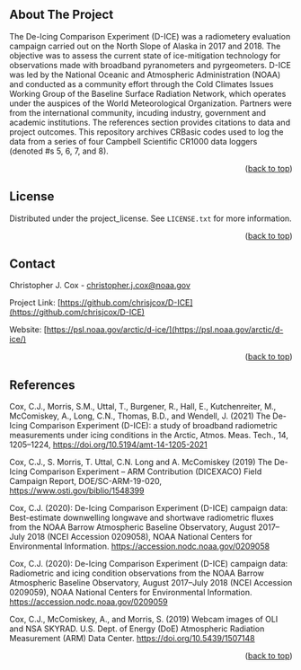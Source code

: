 <!-- ABOUT THE PROJECT -->
## About The Project

The De-Icing Comparison Experiment (D-ICE) was a radiometery evaluation campaign carried out on the North Slope of Alaska in 2017 and 2018. 
The objective was to assess the current state of ice-mitigation technology for observations made with broadband pyranometers and pyrgeometers. D-ICE
was led by the National Oceanic and Atmospheric Administration (NOAA) and conducted as a community effort through the Cold Climates Issues Working Group 
of the Baseline Surface Radiation Network, which operates under the auspices of the World Meteorological Organization. Partners were from the international
community, incuding industry, government and academic institutions. The references section provides citations to data and project outcomes. This repository
archives CRBasic codes used to log the data from a series of four Campbell Scientific CR1000 data loggers (denoted #s 5, 6, 7, and 8).

<p align="right">(<a href="#readme-top">back to top</a>)</p>

<!-- LICENSE -->
## License

Distributed under the project_license. See `LICENSE.txt` for more information.

<p align="right">(<a href="#readme-top">back to top</a>)</p>

<!-- CONTACT -->
## Contact

Christopher J. Cox - christopher.j.cox@noaa.gov

Project Link: [https://github.com/chrisjcox/D-ICE](https://github.com/chrisjcox/D-ICE)

Website: [https://psl.noaa.gov/arctic/d-ice/](https://psl.noaa.gov/arctic/d-ice/)

<p align="right">(<a href="#readme-top">back to top</a>)</p>


<!-- REFERENCES -->
## References

Cox, C.J., Morris, S.M., Uttal, T., Burgener, R., Hall, E., Kutchenreiter, M., McComiskey, A., Long, C.N., Thomas, B.D., and Wendell, J. (2021) 
The De-Icing Comparison Experiment (D-ICE): a study of broadband radiometric measurements under icing conditions in the Arctic, 
Atmos. Meas. Tech., 14, 1205–1224, https://doi.org/10.5194/amt-14-1205-2021

Cox, C.J., S. Morris, T. Uttal, C.N. Long and A. McComiskey (2019) The De-Icing Comparison Experiment – ARM Contribution (DICEXACO) Field Campaign 
Report, DOE/SC-ARM-19-020, https://www.osti.gov/biblio/1548399

Cox, C.J. (2020): De-Icing Comparison Experiment (D-ICE) campaign data: Best-estimate downwelling longwave and shortwave radiometric fluxes from the NOAA 
Barrow Atmospheric Baseline Observatory, August 2017–July 2018 (NCEI Accession 0209058), NOAA National Centers for Environmental Information. 
https://accession.nodc.noaa.gov/0209058

Cox, C.J. (2020): De-Icing Comparison Experiment (D-ICE) campaign data: Radiometric and icing condition observations from the NOAA Barrow Atmospheric Baseline Observatory, 
August 2017–July 2018 (NCEI Accession 0209059), NOAA National Centers for Environmental Information. https://accession.nodc.noaa.gov/0209059

Cox, C.J., McComiskey, A., and Morris, S. (2019) Webcam images of OLI and NSA SKYRAD. U.S. Dept. of Energy (DoE) Atmospheric Radiation Measurement (ARM) Data Center. 
https://doi.org/10.5439/1507148

<p align="right">(<a href="#readme-top">back to top</a>)</p>

